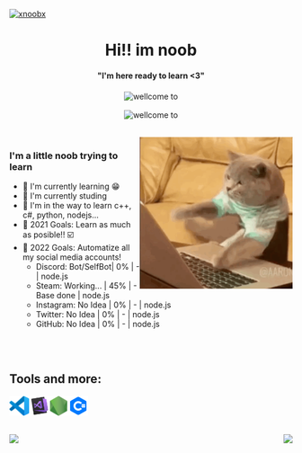 [![xnoobx](https://cdn.discordapp.com/attachments/760822494419484672/839565660190408704/PicsArt_08-20-11.03.26.png)](https://www.youtube.com/watch?v=dQw4w9WgXcQ) 
<p>
  <h1 align="center"><b>Hi!! im noob</b></h1>
</p>

<p>
  <h4 align="center"><b>"I'm here ready to learn <3"</b></h4>
</p>

<p align="center">
    <img align="center" alt="wellcome to" src="https://gpvc.arturio.dev/IMXNOOBX" />
</p>
<p align="center">
    <img align="center" alt="wellcome to" src="https://discord.c99.nl/widget/theme-3/652969127756955658.png" />
</p>

<br>

<img align="right" height="270px" alt="GIF" src="https://github.com/IMXNOOBX/IMXNOOBX/blob/main/miau.gif" />

### I'm a little noob trying to learn
- 🔭 I'm currently learning :grin:
- 🌱 I'm currently studing 
- 👯 I'm in the way to learn c++, c#, python, nodejs...
- 🥅 2021 Goals: Learn as much as posible!! ☑️
- 🔺 2022 Goals: Automatize all my social media accounts! 
     - Discord: Bot/SelfBot| 0% | - | node.js
     - Steam: Working... | 45% | - Base done | node.js
     - Instagram: No Idea | 0% | - | node.js
     - Twitter: No Idea | 0% | - | node.js
     - GitHub: No Idea | 0% | - | node.js

<br>
<br>

## Tools and more: 

<img align="left" alt="Visual Studio Code" width="35px" src="https://raw.githubusercontent.com/github/explore/80688e429a7d4ef2fca1e82350fe8e3517d3494d/topics/visual-studio-code/visual-studio-code.png" />
<img align="left" alt="Visual Studio" width="35px" src="https://github.com/IMXNOOBX/IMXNOOBX/blob/main/vs.png" />
<img align="left" alt="Node.js" width="35px" src="https://raw.githubusercontent.com/github/explore/80688e429a7d4ef2fca1e82350fe8e3517d3494d/topics/nodejs/nodejs.png" />
<img align="left" alt="C#" width="35px" src="https://github.com/IMXNOOBX/IMXNOOBX/blob/main/csharp.png" />
<br>
<br>
<br>
<br>

<a>
  <img align="left" src="https://github-readme-stats.vercel.app/api?username=IMXNOOBX&show_icons=true&hide_border=true&theme=tokyonight"><img align="right" src="https://github-readme-stats.vercel.app/api/top-langs/?username=IMXNOOBX&theme=tokyonight&hide=batchfile">
</a>
<br>

